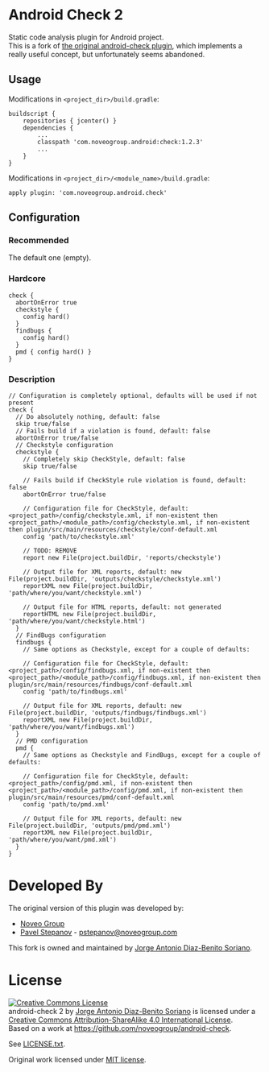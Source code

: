 Android Check 2
===============

Static code analysis plugin for Android project.  
This is a fork of [the original android-check plugin][1], which implements a really useful concept, but unfortunately seems abandoned.

Usage
-----

Modifications in `<project_dir>/build.gradle`:

```
buildscript {
    repositories { jcenter() }
    dependencies {
        ...
        classpath 'com.noveogroup.android:check:1.2.3'
        ...
    }
}
```

Modifications in `<project_dir>/<module_name>/build.gradle`:

```
apply plugin: 'com.noveogroup.android.check'
```

Configuration
-------------

### Recommended

The default one (empty).

### Hardcore

```
check {
  abortOnError true
  checkstyle { 
    config hard() 
  }
  findbugs {
    config hard() 
  }
  pmd { config hard() }
}
```

### Description

```
// Configuration is completely optional, defaults will be used if not present
check {
  // Do absolutely nothing, default: false
  skip true/false
  // Fails build if a violation is found, default: false
  abortOnError true/false
  // Checkstyle configuration
  checkstyle {
    // Completely skip CheckStyle, default: false
    skip true/false

    // Fails build if CheckStyle rule violation is found, default: false
    abortOnError true/false

    // Configuration file for CheckStyle, default: <project_path>/config/checkstyle.xml, if non-existent then <project_path>/<module_path>/config/checkstyle.xml, if non-existent then plugin/src/main/resources/checkstyle/conf-default.xml 
    config 'path/to/checkstyle.xml'

    // TODO: REMOVE
    report new File(project.buildDir, 'reports/checkstyle')

    // Output file for XML reports, default: new File(project.buildDir, 'outputs/checkstyle/checkstyle.xml')
    reportXML new File(project.buildDir, 'path/where/you/want/checkstyle.xml')
    
    // Output file for HTML reports, default: not generated
    reportHTML new File(project.buildDir, 'path/where/you/want/checkstyle.html')
  }
  // FindBugs configuration
  findbugs {
    // Same options as Checkstyle, except for a couple of defaults:

    // Configuration file for CheckStyle, default: <project_path>/config/findbugs.xml, if non-existent then <project_path>/<module_path>/config/findbugs.xml, if non-existent then plugin/src/main/resources/findbugs/conf-default.xml 
    config 'path/to/findbugs.xml'

    // Output file for XML reports, default: new File(project.buildDir, 'outputs/findbugs/findbugs.xml')
    reportXML new File(project.buildDir, 'path/where/you/want/findbugs.xml')
  }
  // PMD configuration
  pmd {    
    // Same options as Checkstyle and FindBugs, except for a couple of defaults:

    // Configuration file for CheckStyle, default: <project_path>/config/pmd.xml, if non-existent then <project_path>/<module_path>/config/pmd.xml, if non-existent then plugin/src/main/resources/pmd/conf-default.xml 
    config 'path/to/pmd.xml'

    // Output file for XML reports, default: new File(project.buildDir, 'outputs/pmd/pmd.xml')
    reportXML new File(project.buildDir, 'path/where/you/want/pmd.xml')
  }
}
```

Developed By
============
  
The original version of this plugin was developed by:

  - [Noveo Group][2]
  - [Pavel Stepanov](https://github.com/stefan-nsk) - <pstepanov@noveogroup.com>

This fork is owned and maintained by [Jorge Antonio Diaz-Benito Soriano](https://www.linkedin.com/in/jorgediazbenitosoriano).

License
=======

<a rel="license" href="http://creativecommons.org/licenses/by-sa/4.0/"><img alt="Creative Commons License" style="border-width:0" src="https://i.creativecommons.org/l/by-sa/4.0/88x31.png" /></a><br /><span xmlns:dct="http://purl.org/dc/terms/" property="dct:title">android-check 2</span> by <a xmlns:cc="http://creativecommons.org/ns#" href="https://github.com/stoyicker/android-check-2" property="cc:attributionName" rel="cc:attributionURL">Jorge Antonio Diaz-Benito Soriano</a> is licensed under a <a rel="license" href="http://creativecommons.org/licenses/by-sa/4.0/">Creative Commons Attribution-ShareAlike 4.0 International License</a>.<br />Based on a work at <a xmlns:dct="http://purl.org/dc/terms/" href="https://github.com/noveogroup/android-check" rel="dct:source">https://github.com/noveogroup/android-check</a>.  

See [LICENSE.txt](LICENSE.txt).  

Original work licensed under [MIT license](https://github.com/noveogroup/android-check/blob/master/LICENSE.txt).

[1]: https://github.com/noveogroup/android-check
[2]: http://noveogroup.com/
